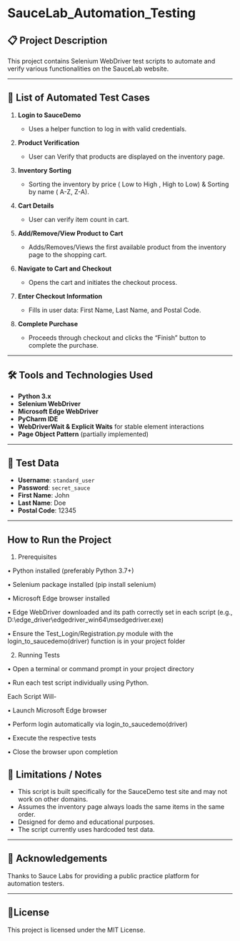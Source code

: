 # SauceLab_Automation_Testing

## 📋 Project Description
This project contains Selenium WebDriver test scripts to automate and verify various functionalities on the SauceLab website.

---

## 🧪 List of Automated Test Cases

1. **Login to SauceDemo**  
   - Uses a helper function to log in with valid credentials.

2. **Product Verification** 
   - User can Verify that products are displayed on the inventory page.

3. **Inventory Sorting**
   - Sorting the inventory by price ( Low to High , High to Low) & Sorting by name ( A-Z, Z-A).

4. **Cart Details**
    - User can verify item count in cart.

5. **Add/Remove/View Product to Cart**  
   - Adds/Removes/Views the first available product from the inventory page to the shopping cart.

6. **Navigate to Cart and Checkout**  
   - Opens the cart and initiates the checkout process.

7. **Enter Checkout Information**  
   - Fills in user data: First Name, Last Name, and Postal Code.

8. **Complete Purchase**  
   - Proceeds through checkout and clicks the “Finish” button to complete the purchase.

---

## 🛠️ Tools and Technologies Used

- **Python 3.x**
- **Selenium WebDriver**
- **Microsoft Edge WebDriver**
- **PyCharm IDE**
- **WebDriverWait & Explicit Waits** for stable element interactions
- **Page Object Pattern** (partially implemented)

---

## 🧾 Test Data

- **Username**: `standard_user`
- **Password**: `secret_sauce`
- **First Name**: John
- **Last Name**: Doe
- **Postal Code**: 12345

---


## How to Run the Project

1. Prerequisites

 • Python installed (preferably Python 3.7+)

 • Selenium package installed (pip install selenium)

 • Microsoft Edge browser installed

 • Edge WebDriver downloaded and its path correctly set in each script (e.g., D:\edge_driver\edgedriver_win64\msedgedriver.exe)

 • Ensure the Test_Login/Registration.py module with the login_to_saucedemo(driver) function is in your project folder

2. Running Tests

  • Open a terminal or command prompt in your project directory


  • Run each test script individually using Python.

  Each Script Will-

  • Launch Microsoft Edge browser

  • Perform login automatically via login_to_saucedemo(driver)

  • Execute the respective tests

  • Close the browser upon completion



## 🚫 Limitations / Notes

- This script is built specifically for the SauceDemo test site and may not work on other domains.
- Assumes the inventory page always loads the same items in the same order.
- Designed for demo and educational purposes.
- The script currently uses hardcoded test data.

---


## 🙌 Acknowledgements
Thanks to Sauce Labs for providing a public practice platform for automation testers.

---

## 📄License

This project is licensed under the MIT License.



